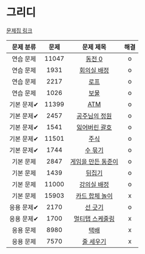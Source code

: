 # 그리디

[문제집 링크](https://www.acmicpc.net/workbook/view/7320)

| 문제 분류 | 문제 | 문제 제목 | 해결 |
| :--: | :--: | :--: | :--: |
| 연습 문제 | 11047 | [동전 0](https://www.acmicpc.net/problem/11047) | o |
| 연습 문제 | 1931 | [회의실 배정](https://www.acmicpc.net/problem/1931) | o |
| 연습 문제 | 2217 | [로프](https://www.acmicpc.net/problem/2217) | o |
| 연습 문제 | 1026 | [보물](https://www.acmicpc.net/problem/1026) | o |
| 기본 문제✔ | 11399 | [ATM](https://www.acmicpc.net/problem/11399) | o |
| 기본 문제✔ | 2457 | [공주님의 정원](https://www.acmicpc.net/problem/2457) | o |
| 기본 문제✔ | 1541 | [잃어버린 괄호](https://www.acmicpc.net/problem/1541) | o |
| 기본 문제✔ | 11501 | [주식](https://www.acmicpc.net/problem/11501) | o |
| 기본 문제✔ | 1744 | [수 묶기](https://www.acmicpc.net/problem/1744) | o |
| 기본 문제 | 2847 | [게임을 만든 동준이](https://www.acmicpc.net/problem/2847) | o |
| 기본 문제 | 1439 | [뒤집기](https://www.acmicpc.net/problem/1439) | o |
| 기본 문제 | 11000 | [강의실 배정](https://www.acmicpc.net/problem/11000) | o |
| 기본 문제 | 15903 | [카드 합체 놀이](https://www.acmicpc.net/problem/15903) | x |
| 응용 문제✔ | 2170 | [선 긋기](https://www.acmicpc.net/problem/2170) | o |
| 응용 문제✔ | 1700 | [멀티탭 스케줄링](https://www.acmicpc.net/problem/1700) | x |
| 응용 문제 | 8980 | [택배](https://www.acmicpc.net/problem/8980) | x |
| 응용 문제 | 7570 | [줄 세우기](https://www.acmicpc.net/problem/7570) | x |
